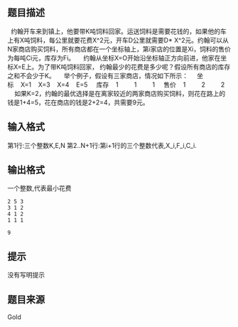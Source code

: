 


## 题目描述
  约翰开车来到镇上，他要带K吨饲料回家。运送饲料是需要花钱的，如果他的车上有X吨饲料，每公里就要花费X^2元，开车D公里就需要D* X^2元。约翰可以从N家商店购买饲料，所有商店都在一个坐标轴上，第i家店的位置是Xi，饲料的售价为每吨Ci元，库存为Fi。
    约翰从坐标X=O开始沿坐标轴正方向前进，他家在坐标X=E上。为了带K吨饲料回家，
约翰最少的花费是多少呢？假设所有商店的库存之和不会少于K。
    举个例子，假设有三家商店，情况如下所示：
    坐标    X=1    X=3    X=4    E=5
    库存    1         1         1
    售价    1         2         2
    如果K=2，约翰的最优选择是在离家较近的两家商店购买饲料，则花在路上的钱是1+4=5，花在商店的钱是2+2=4，共需要9元。
## 输入格式
第1行:三个整数K,E,N 第2..N+1行:第i+1行的三个整数代表,X_i,F_i,C_i. 
## 输出格式
一个整数,代表最小花费 

```input1
2 5 3
3 1 2
4 1 2
1 1 1

```

```output1
9
```

## 提示
没有写明提示
## 题目来源
Gold


